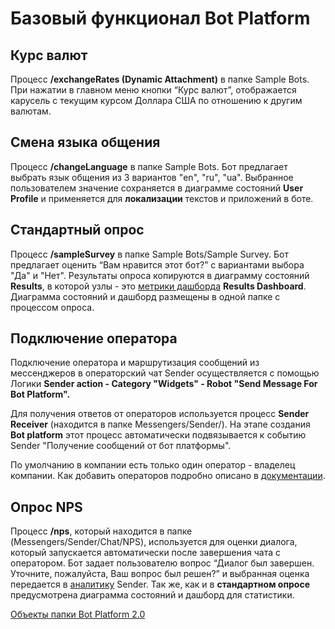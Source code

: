 # Базовый функционал Bot Platform

## Курс валют

Процесс **/exchangeRates (Dynamic Attachment)** в папке Sample Bots.
При нажатии в главном меню кнопки “Курс валют”, отображается карусель с текущим курсом Доллара США по отношению к другим валютам.

## Смена языка общения

Процесс **/changeLanguage** в папке Sample Bots.
Бот предлагает выбрать язык общения из 3 вариантов "en", "ru", "ua". Выбранное пользователем значение сохраняется в диаграмме состояний **User Profile** и применяется для **локализации** текстов и приложений в боте.

## Стандартный опрос

Процесс **/sampleSurvey** в папке Sample Bots/Sample Survey.
Бот предлагает оценить “Вам нравится этот бот?” с вариантами выбора "Да" и "Нет".
Результаты опроса копируются в диаграмму состояний **Results**, в которой узлы - это [метрики дашборда](https://doc.corezoid.com/ru/interface/dashboard.html#%D0%BD%D0%B0%D1%81%D1%82%D1%80%D0%BE%D0%B9%D0%BA%D0%B0-%D1%87%D0%B0%D1%80%D1%82%D0%B0)  **Results Dashboard**. Диаграмма состояний и дашборд размещены в одной папке с процессом опроса.

## Подключение оператора

Подключение оператора и маршрутизация сообщений из мессенджеров в операторский чат Sender осуществляется с помощью Логики **Sender action - Category "Widgets" - Robot "Send Message For Bot Platform".**

Для получения ответов от операторов используется процесс **Sender Receiver** (находится в папке Messengers/Sender/). На этапе создания **Bot platform** этот процесс автоматически подвязывается к событию Sender "Получение сообщений от бот платформы".

По умолчанию в компании есть только один оператор - владелец компании. Как добавить операторов подробно описано в [документации](https://doc.sender.mobi/adm_panel_operators.html).

## Опрос NPS

Процесс **/nps**, который находится в папке (Messengers/Sender/Chat/NPS), используется для оценки диалога, который запускается автоматически после завершения чата с оператором. Бот задает пользователю вопрос “Диалог был завершен. Уточните, пожалуйста, Ваш вопрос был решен?” и выбранная оценка передается в [аналитику](https://doc.sender.mobi/adm_panel_analytics.html#%D0%B4%D0%B8%D0%B0%D0%BB%D0%BE%D0%B3%D0%B8) Sender. Так же, как и в **стандартном опросе** предусмотрена диаграмма состояний и дашборд для статистики.

[Объекты папки Bot Platform 2.0](objects-description.md)